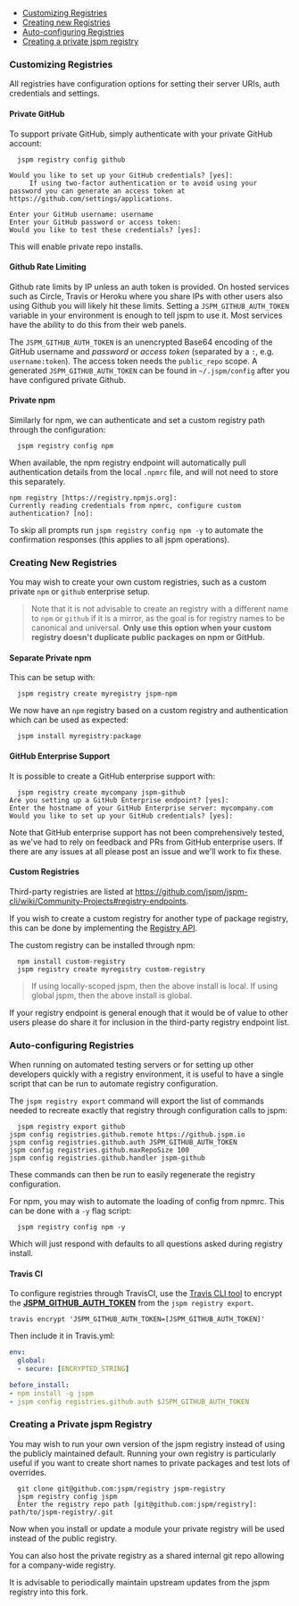 * [Customizing Registries](#customizing-registries)
* [Creating new Registries](#creating-new-registries)
* [Auto-configuring Registries](#auto-configuring-registries)
* [Creating a private jspm registry](#creating-a-private-registry)

### Customizing Registries

All registries have configuration options for setting their server URIs, auth credentials and settings.

#### Private GitHub

To support private GitHub, simply authenticate with your private GitHub account:

```
  jspm registry config github
```

```
Would you like to set up your GitHub credentials? [yes]:
     If using two-factor authentication or to avoid using your password you can generate an access token at https://github.com/settings/applications.

Enter your GitHub username: username
Enter your GitHub password or access token:
Would you like to test these credentials? [yes]:
```

This will enable private repo installs.

#### Github Rate Limiting

Github rate limits by IP unless an auth token is provided. On hosted services such as Circle, Travis or Heroku where you share IPs with other users also using Github you will likely hit these limits. Setting a `JSPM_GITHUB_AUTH_TOKEN` variable in your environment is enough to tell jspm to use it. Most services have the ability to do this from their web panels.

The `JSPM_GITHUB_AUTH_TOKEN` is an unencrypted Base64 encoding of the GitHub username and *password* or *access token* (separated by a `:`, e.g. `username:token`). The access token needs the `public_repo` scope. A generated `JSPM_GITHUB_AUTH_TOKEN` can be found in `~/.jspm/config` after you have configured private Github.

#### Private npm

Similarly for npm, we can authenticate and set a custom registry path through the configuration:

```
  jspm registry config npm
```

When available, the npm registry endpoint will automatically pull authentication details from the local `.npmrc` file,
and will not need to store this separately.

```
npm registry [https://registry.npmjs.org]:
Currently reading credentials from npmrc, configure custom authentication? [no]:
```

To skip all prompts run `jspm registry config npm -y` to automate the confirmation responses (this applies to all jspm operations).

### Creating New Registries

You may wish to create your own custom registries, such as a custom private `npm` or `github` enterprise setup.

> Note that it is not advisable to create an registry with a different name to `npm` or `github` if it is a mirror, as the goal is for registry names to be canonical and universal. **Only use this option when your custom registry doesn't duplicate public packages on npm or GitHub.**

#### Separate Private npm

This can be setup with:

```
  jspm registry create myregistry jspm-npm
```

We now have an `npm` registry based on a custom registry and authentication which can be used as expected:

```
  jspm install myregistry:package
```

#### GitHub Enterprise Support

It is possible to create a GitHub enterprise support with:

```
  jspm registry create mycompany jspm-github
Are you setting up a GitHub Enterprise endpoint? [yes]:
Enter the hostname of your GitHub Enterprise server: mycompany.com
Would you like to set up your GitHub credentials? [yes]:
```

Note that GitHub enterprise support has not been comprehensively tested, as we've had to rely on feedback and PRs from GitHub enterprise users. If there are any issues at all please post an issue and we'll work to fix these.

#### Custom Registries

Third-party registries are listed at https://github.com/jspm/jspm-cli/wiki/Community-Projects#registry-endpoints.

If you wish to create a custom registry for another type of package registry, this can be done by implementing the [Registry API](https://github.com/jspm/jspm-cli/wiki/Registry-API).

The custom registry can be installed through npm:

```
  npm install custom-registry
  jspm registry create myregistry custom-registry
```

> If using locally-scoped jspm, then the above install is local. If using global jspm, then the above install is global.

If your registry endpoint is general enough that it would be of value to other users please do share it for inclusion in the third-party registry endpoint list.

### Auto-configuring Registries

When running on automated testing servers or for setting up other developers quickly with a registry environment, it is useful to have a single script that can be run to automate registry configuration.

The `jspm registry export` command will export the list of commands needed to recreate exactly that registry through configuration calls to jspm:

```
  jspm registry export github
jspm config registries.github.remote https://github.jspm.io
jspm config registries.github.auth JSPM_GITHUB_AUTH_TOKEN
jspm config registries.github.maxRepoSize 100
jspm config registries.github.handler jspm-github
```

These commands can then be run to easily regenerate the registry configuration.

For npm, you may wish to automate the loading of config from npmrc. This can be done with a `-y` flag script:

```
  jspm registry config npm -y
```

Which will just respond with defaults to all questions asked during registry install.

#### Travis CI

To configure registries through TravisCI, use the [Travis CLI tool](https://github.com/travis-ci/travis.rb#installation) to encrypt the **[JSPM_GITHUB_AUTH_TOKEN](#auto-configuring-registries)** from the `jspm registry export`.

```
travis encrypt 'JSPM_GITHUB_AUTH_TOKEN=[JSPM_GITHUB_AUTH_TOKEN]'
```

Then include it in Travis.yml:

```yml
env:
  global:
  - secure: [ENCRYPTED_STRING]

before_install:
- npm install -g jspm
- jspm config registries.github.auth $JSPM_GITHUB_AUTH_TOKEN
```

### Creating a Private jspm Registry

You may wish to run your own version of the jspm registry instead of using the publicly maintained default. Running your own registry is particularly useful if you want to create short names to private packages and test lots of overrides.

```
  git clone git@github.com:jspm/registry jspm-registry
  jspm registry config jspm
  Enter the registry repo path [git@github.com:jspm/registry]: path/to/jspm-registry/.git
```

Now when you install or update a module your private registry will be used instead of the public registry.

You can also host the private registry as a shared internal git repo allowing for a company-wide registry.

It is advisable to periodically maintain upstream updates from the jspm registry into this fork.
